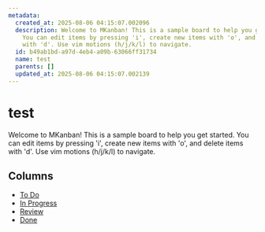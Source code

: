```yaml
---
metadata:
  created_at: 2025-08-06 04:15:07.002096
  description: Welcome to MKanban! This is a sample board to help you get started.
    You can edit items by pressing 'i', create new items with 'o', and delete items
    with 'd'. Use vim motions (h/j/k/l) to navigate.
  id: b49ab1bd-a97d-4eb4-a09b-63066ff31734
  name: test
  parents: []
  updated_at: 2025-08-06 04:15:07.002139
---
```


# test

Welcome to MKanban! This is a sample board to help you get started. You can edit items by pressing 'i', create new items with 'o', and delete items with 'd'. Use vim motions (h/j/k/l) to navigate.

## Columns

- [To Do](to-do/column.md)
- [In Progress](in-progress/column.md)
- [Review](review/column.md)
- [Done](done/column.md)